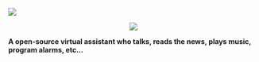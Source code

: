 ![](https://user-images.githubusercontent.com/90806505/180626720-1c2d060b-a52c-416b-94e8-2896b9d1391c.png)
<p align="center"><img src="https://en.bloggif.com/tmp/0b82a30ccfa694972e0689cf95cccdc6/text.gif?1658624211"></p>

**A open-source virtual assistant who talks, reads the news, plays music, program alarms, etc...**
